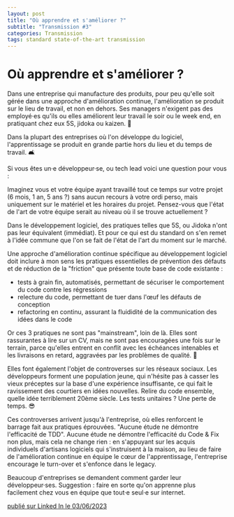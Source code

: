 ```yaml
---
layout: post
title: "Où apprendre et s'améliorer ?"
subtitle: "Transmission #3"
categories: Transmission
tags: standard state-of-the-art transmission
---
```

# Où apprendre et s'améliorer ?

Dans une entreprise qui manufacture des produits, pour peu qu'elle soit gérée dans une approche d'amélioration continue, l'amélioration se produit sur le lieu de travail, et non en dehors. Ses managers n'exigent pas des employé·es qu'ils ou elles améliorent leur travail le soir ou le week end, en pratiquant chez eux 5S, jidoka ou kaizen. 🧱
<!--more-->

Dans la plupart des entreprises où l'on développe du logiciel, l'apprentissage se produit en grande partie hors du lieu et du temps de travail. 🛋️

Si vous êtes un·e développeur·se, ou tech lead voici une question pour vous :

Imaginez vous et votre équipe ayant travaillé tout ce temps sur votre projet (6 mois, 1 an, 5 ans ?) sans aucun recours à votre ordi perso, mais uniquement sur le matériel et les horaires du projet. Pensez-vous que l'état de l'art de votre équipe serait au niveau où il se trouve actuellement ?

Dans le développement logiciel, des pratiques telles que 5S, ou Jidoka n'ont pas leur équivalent (immédiat). Et pour ce qui est du standard on s'en remet à l'idée commune que l'on se fait de l'état de l'art du moment sur le marché. 

Une approche d'amélioration continue spécifique au développement logiciel doit inclure à mon sens les pratiques essentielles de prévention des défauts et de réduction de la "friction" que présente toute base de code existante :

- tests à grain fin, automatisés, permettant de sécuriser le comportement du code contre les régressions
- relecture du code, permettant de tuer dans l'œuf les défauts de conception
- refactoring en continu, assurant la fluididité de la communication des idées dans le code

Or ces 3 pratiques ne sont pas "mainstream", loin de là. Elles sont rassurantes à lire sur un CV, mais ne sont pas encouragées une fois sur le terrain, parce qu'elles entrent en conflit avec les échéances intenables et les livraisons en retard, aggravées par les problèmes de qualité. 🚒

Elles font également l'objet de controverses sur les réseaux sociaux. Les développeurs forment une population jeune, qui n'hésite pas à casser les vieux préceptes sur la base d'une expérience insuffisante, ce qui fait le ravissement des courtiers en idées nouvelles. Relire du code ensemble, quelle idée terriblement 20ème siècle. Les tests unitaires ? Une perte de temps. 😎

Ces controverses arrivent jusqu'à l'entreprise, où elles renforcent le barrage fait aux pratiques éprouvées. "Aucune étude ne démontre l'efficacité de TDD". Aucune étude ne démontre l'efficacité du Code & Fix non plus, mais cela ne change rien : en s'appuyant sur les acquis individuels d'artisans logiciels qui s'instruisent à la maison, au lieu de faire de l'amélioration continue en équipe le cœur de l'apprentissage, l'entreprise encourage le turn-over et s'enfonce dans le legacy.

Beaucoup d'entreprises se demandent comment garder leur développeur·ses. Suggestion : faire en sorte qu'on apprenne plus facilement chez vous en équipe que tout·e seul·e sur internet.


[publié sur Linked In le 03/06/2023](https://www.linkedin.com/posts/christophe-thibaut-35b4657_ameliorationcontinue-standard-activity-7070702363530944512-a_aZ?utm_source=share&utm_medium=member_desktop)
